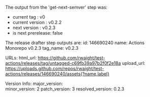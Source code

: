 The output from the 'get-next-semver' step was: 
- current tag       : v0 
- current version   : v0.2.2 
- next version      : v0.2.3 
- is next prerelease: false 

The release drafter step outputs are: 
id: 146690240
name: Actions Monorepo v0.2.3
tag_name: v0.2.3

URLs: 
html_url: https://github.com/rwaight/test-actions/releases/tag/untagged-c69fb39a97b2f0f2e18a
upload_url: https://uploads.github.com/repos/rwaight/test-actions/releases/146690240/assets{?name,label}

Version Info: 
major_version:  
minor_version: 2 
patch_version: 3 
resolved_version: 0.2.3 


